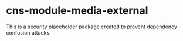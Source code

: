 # cns-module-media-external

This is a security placeholder package created to prevent dependency confusion attacks.